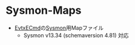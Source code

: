 # Sysmon-Maps

* [EvtxECmd](https://ericzimmerman.github.io/#!index.md)の[Sysmon](https://docs.microsoft.com/ja-jp/sysinternals/downloads/sysmon)用Mapファイル
  * Sysmon v13.34 (schemaversion 4.81) 対応
 
